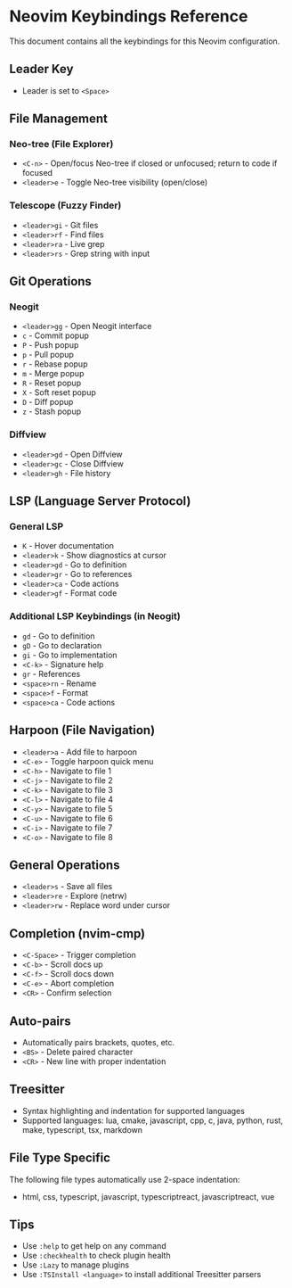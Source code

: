 # Neovim Keybindings Reference

This document contains all the keybindings for this Neovim configuration.

## Leader Key

- Leader is set to `<Space>`

## File Management

### Neo-tree (File Explorer)

- `<C-n>` - Open/focus Neo-tree if closed or unfocused; return to code if focused
- `<leader>e` - Toggle Neo-tree visibility (open/close)

### Telescope (Fuzzy Finder)

- `<leader>gi` - Git files
- `<leader>rf` - Find files
- `<leader>ra` - Live grep
- `<leader>rs` - Grep string with input

## Git Operations

### Neogit

- `<leader>gg` - Open Neogit interface
- `c` - Commit popup
- `P` - Push popup
- `p` - Pull popup
- `r` - Rebase popup
- `m` - Merge popup
- `R` - Reset popup
- `X` - Soft reset popup
- `D` - Diff popup
- `z` - Stash popup

### Diffview

- `<leader>gd` - Open Diffview
- `<leader>gc` - Close Diffview
- `<leader>gh` - File history

## LSP (Language Server Protocol)

### General LSP

- `K` - Hover documentation
- `<leader>k` - Show diagnostics at cursor
- `<leader>gd` - Go to definition
- `<leader>gr` - Go to references
- `<leader>ca` - Code actions
- `<leader>gf` - Format code

### Additional LSP Keybindings (in Neogit)

- `gd` - Go to definition
- `gD` - Go to declaration
- `gi` - Go to implementation
- `<C-k>` - Signature help
- `gr` - References
- `<space>rn` - Rename
- `<space>f` - Format
- `<space>ca` - Code actions

## Harpoon (File Navigation)

- `<leader>a` - Add file to harpoon
- `<C-e>` - Toggle harpoon quick menu
- `<C-h>` - Navigate to file 1
- `<C-j>` - Navigate to file 2
- `<C-k>` - Navigate to file 3
- `<C-l>` - Navigate to file 4
- `<C-y>` - Navigate to file 5
- `<C-u>` - Navigate to file 6
- `<C-i>` - Navigate to file 7
- `<C-o>` - Navigate to file 8

## General Operations

- `<leader>s` - Save all files
- `<leader>re` - Explore (netrw)
- `<leader>rw` - Replace word under cursor

## Completion (nvim-cmp)

- `<C-Space>` - Trigger completion
- `<C-b>` - Scroll docs up
- `<C-f>` - Scroll docs down
- `<C-e>` - Abort completion
- `<CR>` - Confirm selection

## Auto-pairs

- Automatically pairs brackets, quotes, etc.
- `<BS>` - Delete paired character
- `<CR>` - New line with proper indentation

## Treesitter

- Syntax highlighting and indentation for supported languages
- Supported languages: lua, cmake, javascript, cpp, c, java, python, rust, make, typescript, tsx, markdown

## File Type Specific

The following file types automatically use 2-space indentation:

- html, css, typescript, javascript, typescriptreact, javascriptreact, vue

## Tips

- Use `:help` to get help on any command
- Use `:checkhealth` to check plugin health
- Use `:Lazy` to manage plugins
- Use `:TSInstall <language>` to install additional Treesitter parsers
